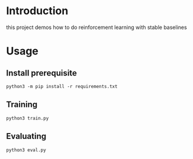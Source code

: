# Introduction

this project demos how to do reinforcement learning with stable baselines

# Usage

## Install prerequisite

```shell
python3 -m pip install -r requirements.txt
```

## Training

```shell
python3 train.py
```

## Evaluating

```shell
python3 eval.py
```
